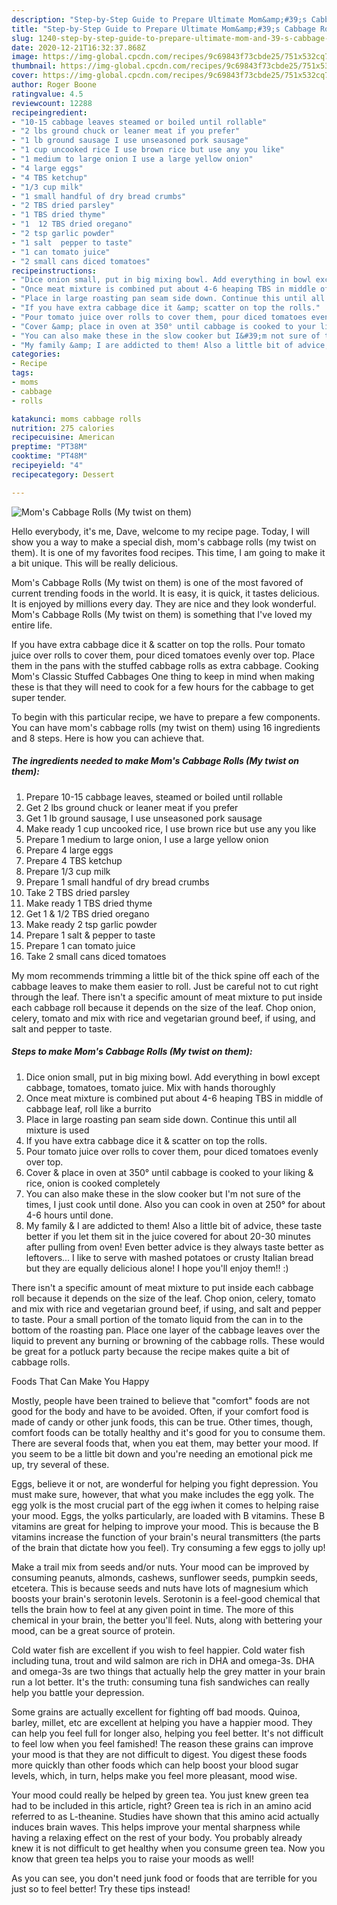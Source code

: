 ```yaml
---
description: "Step-by-Step Guide to Prepare Ultimate Mom&amp;#39;s Cabbage Rolls (My twist on them)"
title: "Step-by-Step Guide to Prepare Ultimate Mom&amp;#39;s Cabbage Rolls (My twist on them)"
slug: 1240-step-by-step-guide-to-prepare-ultimate-mom-and-39-s-cabbage-rolls-my-twist-on-them
date: 2020-12-21T16:32:37.868Z
image: https://img-global.cpcdn.com/recipes/9c69843f73cbde25/751x532cq70/moms-cabbage-rolls-my-twist-on-them-recipe-main-photo.jpg
thumbnail: https://img-global.cpcdn.com/recipes/9c69843f73cbde25/751x532cq70/moms-cabbage-rolls-my-twist-on-them-recipe-main-photo.jpg
cover: https://img-global.cpcdn.com/recipes/9c69843f73cbde25/751x532cq70/moms-cabbage-rolls-my-twist-on-them-recipe-main-photo.jpg
author: Roger Boone
ratingvalue: 4.5
reviewcount: 12288
recipeingredient:
- "10-15 cabbage leaves steamed or boiled until rollable"
- "2 lbs ground chuck or leaner meat if you prefer"
- "1 lb ground sausage I use unseasoned pork sausage"
- "1 cup uncooked rice I use brown rice but use any you like"
- "1 medium to large onion I use a large yellow onion"
- "4 large eggs"
- "4 TBS ketchup"
- "1/3 cup milk"
- "1 small handful of dry bread crumbs"
- "2 TBS dried parsley"
- "1 TBS dried thyme"
- "1  12 TBS dried oregano"
- "2 tsp garlic powder"
- "1 salt  pepper to taste"
- "1 can tomato juice"
- "2 small cans diced tomatoes"
recipeinstructions:
- "Dice onion small, put in big mixing bowl. Add everything in bowl except cabbage, tomatoes, tomato juice. Mix with hands thoroughly"
- "Once meat mixture is combined put about 4-6 heaping TBS in middle of cabbage leaf, roll like a burrito"
- "Place in large roasting pan seam side down. Continue this until all mixture is used"
- "If you have extra cabbage dice it &amp; scatter on top the rolls."
- "Pour tomato juice over rolls to cover them, pour diced tomatoes evenly over top."
- "Cover &amp; place in oven at 350° until cabbage is cooked to your liking &amp; rice, onion is cooked completely"
- "You can also make these in the slow cooker but I&#39;m not sure of the times, I just cook until done. Also you can cook in oven at 250° for about 4-6 hours until done."
- "My family &amp; I are addicted to them! Also a little bit of advice, these taste better if you let them sit in the juice covered for about 20-30 minutes after pulling from oven! Even better advice is they always taste better as leftovers... I like to serve with mashed potatoes or crusty Italian bread but they are equally delicious alone! I hope you&#39;ll enjoy them!! :)"
categories:
- Recipe
tags:
- moms
- cabbage
- rolls

katakunci: moms cabbage rolls 
nutrition: 275 calories
recipecuisine: American
preptime: "PT38M"
cooktime: "PT48M"
recipeyield: "4"
recipecategory: Dessert

---
```



![Mom&#39;s Cabbage Rolls (My twist on them)](https://img-global.cpcdn.com/recipes/9c69843f73cbde25/751x532cq70/moms-cabbage-rolls-my-twist-on-them-recipe-main-photo.jpg)

Hello everybody, it's me, Dave, welcome to my recipe page. Today, I will show you a way to make a special dish, mom&#39;s cabbage rolls (my twist on them). It is one of my favorites food recipes. This time, I am going to make it a bit unique. This will be really delicious.

Mom&#39;s Cabbage Rolls (My twist on them) is one of the most favored of current trending foods in the world. It is easy, it is quick, it tastes delicious. It is enjoyed by millions every day. They are nice and they look wonderful. Mom&#39;s Cabbage Rolls (My twist on them) is something that I've loved my entire life.

If you have extra cabbage dice it &amp; scatter on top the rolls. Pour tomato juice over rolls to cover them, pour diced tomatoes evenly over top. Place them in the pans with the stuffed cabbage rolls as extra cabbage. Cooking Mom&#39;s Classic Stuffed Cabbages One thing to keep in mind when making these is that they will need to cook for a few hours for the cabbage to get super tender.


To begin with this particular recipe, we have to prepare a few components. You can have mom&#39;s cabbage rolls (my twist on them) using 16 ingredients and 8 steps. Here is how you can achieve that.

<!--inarticleads1-->

##### The ingredients needed to make Mom&#39;s Cabbage Rolls (My twist on them):

1. Prepare 10-15 cabbage leaves, steamed or boiled until rollable
1. Get 2 lbs ground chuck or leaner meat if you prefer
1. Get 1 lb ground sausage, I use unseasoned pork sausage
1. Make ready 1 cup uncooked rice, I use brown rice but use any you like
1. Prepare 1 medium to large onion, I use a large yellow onion
1. Prepare 4 large eggs
1. Prepare 4 TBS ketchup
1. Prepare 1/3 cup milk
1. Prepare 1 small handful of dry bread crumbs
1. Take 2 TBS dried parsley
1. Make ready 1 TBS dried thyme
1. Get 1 &amp; 1/2 TBS dried oregano
1. Make ready 2 tsp garlic powder
1. Prepare 1 salt &amp; pepper to taste
1. Prepare 1 can tomato juice
1. Take 2 small cans diced tomatoes


My mom recommends trimming a little bit of the thick spine off each of the cabbage leaves to make them easier to roll. Just be careful not to cut right through the leaf. There isn&#39;t a specific amount of meat mixture to put inside each cabbage roll because it depends on the size of the leaf. Chop onion, celery, tomato and mix with rice and vegetarian ground beef, if using, and salt and pepper to taste. 

<!--inarticleads2-->

##### Steps to make Mom&#39;s Cabbage Rolls (My twist on them):

1. Dice onion small, put in big mixing bowl. Add everything in bowl except cabbage, tomatoes, tomato juice. Mix with hands thoroughly
1. Once meat mixture is combined put about 4-6 heaping TBS in middle of cabbage leaf, roll like a burrito
1. Place in large roasting pan seam side down. Continue this until all mixture is used
1. If you have extra cabbage dice it &amp; scatter on top the rolls.
1. Pour tomato juice over rolls to cover them, pour diced tomatoes evenly over top.
1. Cover &amp; place in oven at 350° until cabbage is cooked to your liking &amp; rice, onion is cooked completely
1. You can also make these in the slow cooker but I&#39;m not sure of the times, I just cook until done. Also you can cook in oven at 250° for about 4-6 hours until done.
1. My family &amp; I are addicted to them! Also a little bit of advice, these taste better if you let them sit in the juice covered for about 20-30 minutes after pulling from oven! Even better advice is they always taste better as leftovers... I like to serve with mashed potatoes or crusty Italian bread but they are equally delicious alone! I hope you&#39;ll enjoy them!! :)


There isn&#39;t a specific amount of meat mixture to put inside each cabbage roll because it depends on the size of the leaf. Chop onion, celery, tomato and mix with rice and vegetarian ground beef, if using, and salt and pepper to taste. Pour a small portion of the tomato liquid from the can in to the bottom of the roasting pan. Place one layer of the cabbage leaves over the liquid to prevent any burning or browning of the cabbage rolls. These would be great for a potluck party because the recipe makes quite a bit of cabbage rolls. 

Foods That Can Make You Happy


Mostly, people have been trained to believe that "comfort" foods are not good for the body and have to be avoided. Often, if your comfort food is made of candy or other junk foods, this can be true. Other times, though, comfort foods can be totally healthy and it's good for you to consume them. There are several foods that, when you eat them, may better your mood. If you seem to be a little bit down and you're needing an emotional pick me up, try several of these.

Eggs, believe it or not, are wonderful for helping you fight depression. You must make sure, however, that what you make includes the egg yolk. The egg yolk is the most crucial part of the egg iwhen it comes to helping raise your mood. Eggs, the yolks particularly, are loaded with B vitamins. These B vitamins are great for helping to improve your mood. This is because the B vitamins increase the function of your brain's neural transmitters (the parts of the brain that dictate how you feel). Try consuming a few eggs to jolly up!

Make a trail mix from seeds and/or nuts. Your mood can be improved by consuming peanuts, almonds, cashews, sunflower seeds, pumpkin seeds, etcetera. This is because seeds and nuts have lots of magnesium which boosts your brain's serotonin levels. Serotonin is a feel-good chemical that tells the brain how to feel at any given point in time. The more of this chemical in your brain, the better you'll feel. Nuts, along with bettering your mood, can be a great source of protein.

Cold water fish are excellent if you wish to feel happier. Cold water fish including tuna, trout and wild salmon are rich in DHA and omega-3s. DHA and omega-3s are two things that actually help the grey matter in your brain run a lot better. It's the truth: consuming tuna fish sandwiches can really help you battle your depression. 

Some grains are actually excellent for fighting off bad moods. Quinoa, barley, millet, etc are excellent at helping you have a happier mood. They can help you feel full for longer also, helping you feel better. It's not difficult to feel low when you feel famished! The reason these grains can improve your mood is that they are not difficult to digest. You digest these foods more quickly than other foods which can help boost your blood sugar levels, which, in turn, helps make you feel more pleasant, mood wise.

Your mood could really be helped by green tea. You just knew green tea had to be included in this article, right? Green tea is rich in an amino acid referred to as L-theanine. Studies have shown that this amino acid actually induces brain waves. This helps improve your mental sharpness while having a relaxing effect on the rest of your body. You probably already knew it is not difficult to get healthy when you consume green tea. Now you know that green tea helps you to raise your moods as well!

As you can see, you don't need junk food or foods that are terrible for you just so to feel better! Try  these tips  instead!

